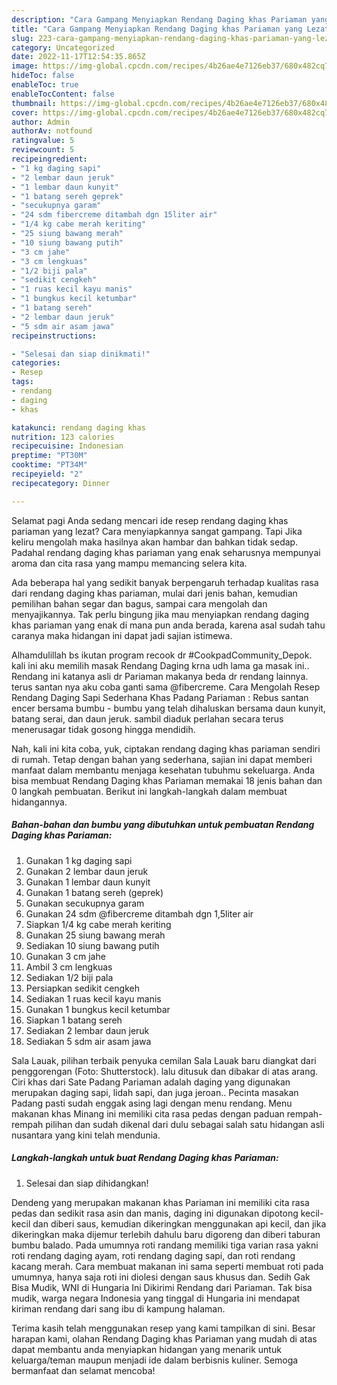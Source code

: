 ```yaml
---
description: "Cara Gampang Menyiapkan Rendang Daging khas Pariaman yang Lezat "
title: "Cara Gampang Menyiapkan Rendang Daging khas Pariaman yang Lezat "
slug: 223-cara-gampang-menyiapkan-rendang-daging-khas-pariaman-yang-lezat
category: Uncategorized
date: 2022-11-17T12:54:35.865Z
image: https://img-global.cpcdn.com/recipes/4b26ae4e7126eb37/680x482cq70/rendang-daging-khas-pariaman-foto-resep-utama.jpg
hideToc: false
enableToc: true
enableTocContent: false
thumbnail: https://img-global.cpcdn.com/recipes/4b26ae4e7126eb37/680x482cq70/rendang-daging-khas-pariaman-foto-resep-utama.jpg
cover: https://img-global.cpcdn.com/recipes/4b26ae4e7126eb37/680x482cq70/rendang-daging-khas-pariaman-foto-resep-utama.jpg
author: Admin
authorAv: notfound
ratingvalue: 5
reviewcount: 5
recipeingredient:
- "1 kg daging sapi"
- "2 lembar daun jeruk"
- "1 lembar daun kunyit"
- "1 batang sereh geprek"
- "secukupnya garam"
- "24 sdm fibercreme ditambah dgn 15liter air"
- "1/4 kg cabe merah keriting"
- "25 siung bawang merah"
- "10 siung bawang putih"
- "3 cm jahe"
- "3 cm lengkuas"
- "1/2 biji pala"
- "sedikit cengkeh"
- "1 ruas kecil kayu manis"
- "1 bungkus kecil ketumbar"
- "1 batang sereh"
- "2 lembar daun jeruk"
- "5 sdm air asam jawa"
recipeinstructions:

- "Selesai dan siap dinikmati!"
categories:
- Resep
tags:
- rendang
- daging
- khas

katakunci: rendang daging khas 
nutrition: 123 calories
recipecuisine: Indonesian
preptime: "PT30M"
cooktime: "PT34M"
recipeyield: "2"
recipecategory: Dinner

---
```



Selamat pagi Anda sedang mencari ide resep rendang daging khas pariaman yang lezat? Cara menyiapkannya sangat gampang. Tapi Jika keliru mengolah maka hasilnya akan hambar dan bahkan tidak sedap. Padahal rendang daging khas pariaman yang enak seharusnya mempunyai aroma dan cita rasa yang mampu memancing selera kita.


Ada beberapa hal yang sedikit banyak berpengaruh terhadap kualitas rasa dari rendang daging khas pariaman, mulai dari jenis bahan, kemudian pemilihan bahan segar dan bagus, sampai cara mengolah dan menyajikannya. Tak perlu bingung jika mau menyiapkan rendang daging khas pariaman yang enak di mana pun anda berada, karena asal sudah tahu caranya maka hidangan ini dapat jadi sajian istimewa.

Alhamdulillah bs ikutan program recook dr #CookpadCommunity_Depok. kali ini aku memilih masak Rendang Daging krna udh lama ga masak ini.. Rendang ini katanya asli dr Pariaman makanya beda dr rendang lainnya. terus santan nya aku coba ganti sama @fibercreme. Cara Mengolah Resep Rendang Daging Sapi Sederhana Khas Padang Pariaman : Rebus santan encer bersama bumbu - bumbu yang telah dihaluskan bersama daun kunyit, batang serai, dan daun jeruk. sambil diaduk perlahan secara terus menerusagar tidak gosong hingga mendidih.


Nah, kali ini kita coba, yuk, ciptakan rendang daging khas pariaman sendiri di rumah. Tetap dengan bahan yang sederhana, sajian ini dapat memberi manfaat dalam membantu menjaga kesehatan tubuhmu sekeluarga. Anda bisa membuat Rendang Daging khas Pariaman memakai 18 jenis bahan dan 0 langkah pembuatan. Berikut ini langkah-langkah dalam membuat hidangannya.

<!--inarticleads1-->

##### Bahan-bahan dan bumbu yang dibutuhkan untuk pembuatan Rendang Daging khas Pariaman:

1. Gunakan 1 kg daging sapi
1. Gunakan 2 lembar daun jeruk
1. Gunakan 1 lembar daun kunyit
1. Gunakan 1 batang sereh (geprek)
1. Gunakan secukupnya garam
1. Gunakan 24 sdm @fibercreme ditambah dgn 1,5liter air
1. Siapkan 1/4 kg cabe merah keriting
1. Gunakan 25 siung bawang merah
1. Sediakan 10 siung bawang putih
1. Gunakan 3 cm jahe
1. Ambil 3 cm lengkuas
1. Sediakan 1/2 biji pala
1. Persiapkan sedikit cengkeh
1. Sediakan 1 ruas kecil kayu manis
1. Gunakan 1 bungkus kecil ketumbar
1. Siapkan 1 batang sereh
1. Sediakan 2 lembar daun jeruk
1. Sediakan 5 sdm air asam jawa


Sala Lauak, pilihan terbaik penyuka cemilan Sala Lauak baru diangkat dari penggorengan (Foto: Shutterstock). lalu ditusuk dan dibakar di atas arang. Ciri khas dari Sate Padang Pariaman adalah daging yang digunakan merupakan daging sapi, lidah sapi, dan juga jeroan.. Pecinta masakan Padang pasti sudah enggak asing lagi dengan menu rendang. Menu makanan khas Minang ini memiliki cita rasa pedas dengan paduan rempah-rempah pilihan dan sudah dikenal dari dulu sebagai salah satu hidangan asli nusantara yang kini telah mendunia. 

<!--inarticleads2-->

##### Langkah-langkah untuk buat Rendang Daging khas Pariaman:


1. Selesai dan siap dihidangkan!

Dendeng yang merupakan makanan khas Pariaman ini memiliki cita rasa pedas dan sedikit rasa asin dan manis, daging ini digunakan dipotong kecil-kecil dan diberi saus, kemudian dikeringkan menggunakan api kecil, dan jika dikeringkan maka dijemur terlebih dahulu baru digoreng dan diberi taburan bumbu balado. Pada umumnya roti randang memiliki tiga varian rasa yakni roti rendang daging ayam, roti rendang daging sapi, dan roti rendang kacang merah. Cara membuat makanan ini sama seperti membuat roti pada umumnya, hanya saja roti ini diolesi dengan saus khusus dan. Sedih Gak Bisa Mudik, WNI di Hungaria Ini Dikirimi Rendang dari Pariaman. Tak bisa mudik, warga negara Indonesia yang tinggal di Hungaria ini mendapat kiriman rendang dari sang ibu di kampung halaman. 

Terima kasih telah menggunakan resep yang kami tampilkan di sini. Besar harapan kami, olahan Rendang Daging khas Pariaman yang mudah di atas dapat membantu anda menyiapkan hidangan yang menarik untuk keluarga/teman maupun menjadi ide dalam berbisnis kuliner. Semoga bermanfaat dan selamat mencoba!

